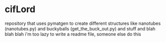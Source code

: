 cifLord
=======
repository that uses pymatgen to create different structures like nanotubes (nanotubes.py) and buckyballs (get_the_buck_out.py) and stuff and blah blah blah i'm too lazy to write a readme file, someone else do this 
